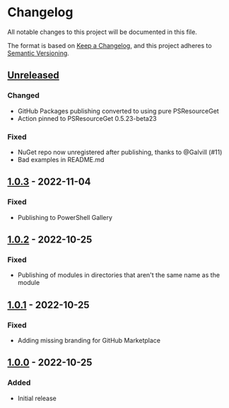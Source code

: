 # Changelog
All notable changes to this project will be documented in this file.

The format is based on [Keep a Changelog](https://keepachangelog.com/en/1.0.0/),
and this project adheres to [Semantic Versioning](https://semver.org/spec/v2.0.0.html).

## [Unreleased]
### Changed
- GitHub Packages publishing converted to using pure PSResourceGet
- Action pinned to PSResourceGet 0.5.23-beta23

### Fixed
- NuGet repo now unregistered after publishing, thanks to @Galvill (#11)
- Bad examples in README.md

## [1.0.3] - 2022-11-04
### Fixed
- Publishing to PowerShell Gallery

## [1.0.2] - 2022-10-25
### Fixed
- Publishing of modules in directories that aren't the same name as the module

## [1.0.1] - 2022-10-25
### Fixed
- Adding missing branding for GitHub Marketplace

## [1.0.0] - 2022-10-25
### Added
- Initial release

[Unreleased]: https://github.com/natescherer/publish-powershell-action/compare/v1.0.3..HEAD
[1.0.3]: https://github.com/natescherer/publish-powershell-action/compare/v1.0.2..v1.0.3
[1.0.2]: https://github.com/natescherer/publish-powershell-action/compare/v1.0.1..v1.0.2
[1.0.1]: https://github.com/natescherer/publish-powershell-action/compare/v1.0.0..v1.0.1
[1.0.0]: https://github.com/natescherer/publish-powershell-action/tree/v1.0.0